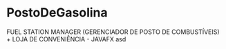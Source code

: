# PostoDeGasolina
FUEL STATION MANAGER (GERENCIADOR DE POSTO DE COMBUSTÍVEIS) + LOJA DE CONVENIÊNCIA - JAVAFX
asd
